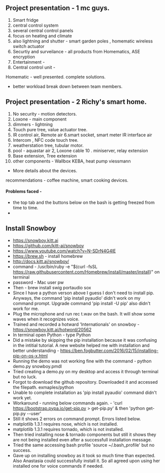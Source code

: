 ## Project presentation - 1 mc guys.

1. Smart fridge 
2. central control system
3. several central control panels 
4. focus on heating and climate 
5. also lightning and shutter - smart garden poles , homematic wireless switch actuator 
6. Securtiy and surveilance - all products from Homematics, ASE encryption 
7. Entertainment - 
8. Central control unit - 

Homematic - well presented. complete solutions.

* better workload break down between team members. 


## Project presentation - 2 Richy's smart home.

1. No security  - motion detectors. 
2. Loxone - main component  
3. dimmers - lightning
4. Touch pure tree, value actuator tree. 
5. IR control air, Remote air
6.smart socket, smart meter IR interface air
7. Intercom , NFC code touch tree. 
8. weatherstation tree, tubular motor. 
9. pool - aquastar air 2, Loxone cable
10 . miniserver, relay extension 
11. Base extension, Tree extension 
12. other components - Wallbox KEBA, heat pump viessmann

* More details about the devices. 


recommendations - coffee machine, smart cooking devices. 


 #### Problems faced - 
* the top tab and the buttons below on the bash is getting freezed from time to time. 
*


## Install Snowboy
* https://snowboy.kitt.ai
* https://github.com/kitt-ai/snowboy
* https://www.youtube.com/watch?v=N-SDrN4G4lE
* https://brew.sh - install homebrew 
* http://docs.kitt.ai/snowboy/
* command - /usr/bin/ruby -e "$(curl -fsSL https://raw.githubusercontent.com/Homebrew/install/master/install)" on terminal
* password - Mac user pw
* Then - brew install swig portaudio sox
* Since I have a python verson above I guess I don't need to install pip. Anyways, the command 'pip install pyaudio' didn't work on my command prompt. Upgrade command 'pip install -U pip' also didn't work for me. 
* Plug the microphone and run rec t.wav on the bash. It will show some waves when it recognizes voice. 
* Trained and recorded a hotward 'Internationals' on snowboy - https://snowboy.kitt.ai/hotword/20562
* In terminal open Python - type Python
* Did a mistake by skipping the pip installation because it was confusing in the intitial tutorial. A new website helped me with installation and better understanding - https://ben.fogbutter.com/2016/02/15/installing-pip-on-os-x.html
* Running the demo was not working fine with the command - python demo.py snowboy.pmdl
* Tried creating a demo.py on my desktop and access it through terminal but no luck. 
* Forgot to download the github repository. Downloaded it and accessed the filepath. exmaples/python
* Unable to complete installation as 'pip install pyaudio' command didn't work yet. 
* Workaround - running below commands again. - 'curl https://bootstrap.pypa.io/get-pip.py > get-pip.py' & then 'python get-pip.py --user'
* Still it shows 2 errors on command prompt. Errors listed below.
* matplotlib 1.3.1 requires nose, which is not installed.
* matplotlib 1.3.1 requires tornado, which is not installed.
* Then tried installing nose & tornado components but still it shows they are not being installed even after a successfull installation message. 
* Tried the same accessing bash profile 'source ~/.bash_profile' but no success. 
* Gave up on installing snowboy as it took so much time than expected. Also Anastasia could successfully install it. So all agreed upon using her installed one for voice commands if needed. 
